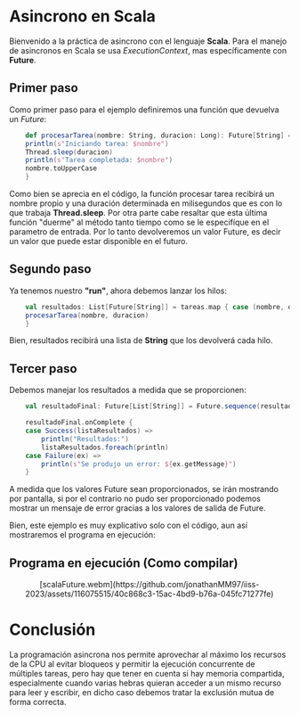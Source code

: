 # Asincrono en Scala
Bienvenido a la práctica de asincrono con el lenguaje **Scala**.
Para el manejo de asincronos en Scala se usa *ExecutionContext*, mas específicamente con **Future**.

## Primer paso
Como primer paso para el ejemplo definiremos una función que devuelva un *Future*:

```Scala
    def procesarTarea(nombre: String, duracion: Long): Future[String] = Future {
    println(s"Iniciando tarea: $nombre")
    Thread.sleep(duracion)
    println(s"Tarea completada: $nombre")
    nombre.toUpperCase
    }
```

Como bien se aprecia en el código, la función procesar tarea recibirá un nombre propio y una duración determinada en milisegundos que es con lo que trabaja **Thread.sleep**. Por otra parte cabe resaltar que esta última función "duerme" al método tanto tiempo como se le especifíque en el parametro de entrada. Por lo tanto devolveremos un valor Future, es decir un valor que puede estar disponible en el futuro.

## Segundo paso
Ya tenemos nuestro **"run"**, ahora debemos lanzar los hilos:

```Scala
    val resultados: List[Future[String]] = tareas.map { case (nombre, duracion) =>
    procesarTarea(nombre, duracion)
    }
```

Bien, resultados recibirá una lista de **String** que los devolverá cada hilo.

## Tercer paso
Debemos manejar los resultados a medida que se proporcionen:

```Scala
    val resultadoFinal: Future[List[String]] = Future.sequence(resultados)

    resultadoFinal.onComplete {
    case Success(listaResultados) =>
        println("Resultados:")
        listaResultados.foreach(println)
    case Failure(ex) =>
        println(s"Se produjo un error: ${ex.getMessage}")
    }
```
A medida que los valores Future sean proporcionados, se irán mostrando por pantalla, si por el contrario no pudo ser proporcionado podemos mostrar un mensaje de error gracias a los valores de salida de Future.

Bien, este ejemplo es muy explicativo solo con el código, aun así mostraremos el programa en ejecución:

<h2> Programa en ejecución (Como compilar) </h2>

<center>
[scalaFuture.webm](https://github.com/jonathanMM97/iiss-2023/assets/116075515/40c868c3-15ac-4bd9-b76a-045fc71277fe)
</center>


# Conclusión
La programación asincrona nos permite aprovechar al máximo los recursos de la CPU al evitar bloqueos y permitir la ejecución concurrente de múltiples tareas, pero hay que tener en cuenta si hay memoria compartida, especialmente cuando varias hebras quieran acceder a un mismo recurso para leer y escribir, en dicho caso debemos tratar la exclusión mutua de forma correcta.
